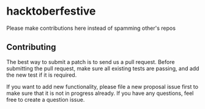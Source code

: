 # hacktoberfestive
Please make contributions here instead of spamming other's repos

## Contributing
The best way to submit a patch is to send us a pull request. Before submitting the pull request, make sure all existing tests are passing, and add the new test if it is required.

If you want to add new functionality, please file a new proposal issue first to make sure that it is not in progress already. If you have any questions, feel free to create a question issue.
